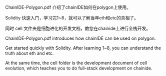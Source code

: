 ChainIDE-Polygon.pdf 介绍了chainIDE如何在polygon上使用。

Solidity 快速入门，学习完1~8，就可以了解当年eth和etc的真相了。

同时 cell 文件夹是细胞进化的开发文档，教您在chainide上进行全栈开发。 

ChainIDE-Polygon.pdf introduces how chainIDE can be used on polygon.

Get started quickly with Solidity. After learning 1~8, you can understand the truth about eth and etc.

At the same time, the cell folder is the development document of cell evolution, which teaches you to do full-stack development on chainide.
